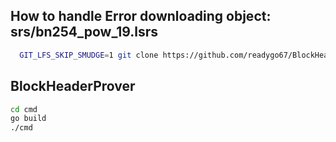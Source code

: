 ## How to handle Error downloading object: srs/bn254_pow_19.lsrs
```sh
  GIT_LFS_SKIP_SMUDGE=1 git clone https://github.com/readygo67/BlockHeaderProver-Gnark.git
```


## BlockHeaderProver

```sh
cd cmd
go build
./cmd 
```
